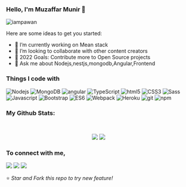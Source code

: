 ### Hello, I'm Muzaffar Munir 👋

<p align="left"> <img src="https://komarev.com/ghpvc/?username=Muzaffar-Munir&label=Views&color=blue&style=plastic" alt="iampawan" /> </p>

Here are some ideas to get you started:

- 🔭 I’m currently working on Mean stack
- 👯 I’m looking to collaborate with other content creators
- 🥅 2022 Goals: Contribute more to Open Source projects
- 💬 Ask me about Nodejs,nestjs,mongodb,Angular,Frontend 
 
<h3>Things I code with</h3>
<p>
  <img alt="Nodejs" src="https://img.shields.io/badge/-Nodejs-43853d?style=flat-square&logo=Node.js&logoColor=white" />
  <img alt="MongoDB" src="https://img.shields.io/badge/-MongoDB-13aa52?style=flat-square&logo=mongodb&logoColor=white" />
  <img alt="angular" src="https://img.shields.io/badge/-Angular-DD0031?style=flat-square&logo=angular&logoColor=white" />
  <img alt="TypeScript" src="https://img.shields.io/badge/-TypeScript-007ACC?style=flat-square&logo=typescript&logoColor=white" />
  <img alt="html5" src="https://img.shields.io/badge/-HTML5-E34F26?style=flat-square&logo=html5&logoColor=white" />
  <img alt="CSS3" src="https://img.shields.io/badge/-CSS3-2062AF?style=flat-square&logo=css3&logoColor=white" />
  <img alt="Sass" src="https://img.shields.io/badge/-Sass-CC6699?style=flat-square&logo=sass&logoColor=white" />
  <img alt="Javascript" src="https://img.shields.io/badge/-javascript-EED818?style=flat-square&logo=javascript&logoColor=white" />
  <img alt="Bootstrap" src="https://img.shields.io/badge/-bootstrap-543B79?style=flat-square&logo=bootstrap&logoColor=white" />
   <img alt="ES6" src="https://img.shields.io/badge/-Es6-F6D854?style=flat-square&logo=Es6&logoColor=white" />
  <img alt="Webpack" src="https://img.shields.io/badge/-Webpack-8DD6F9?style=flat-square&logo=webpack&logoColor=white" />  
  <img alt="Heroku" src="https://img.shields.io/badge/-Heroku-430098?style=flat-square&logo=heroku&logoColor=white" />
  <img alt="git" src="https://img.shields.io/badge/-Git-F05032?style=flat-square&logo=git&logoColor=white" />
  <img alt="npm" src="https://img.shields.io/badge/-NPM-CB3837?style=flat-square&logo=npm&logoColor=white" />
</p>




<h3>My Github Stats: </h3>

<br>

<p align = "center">
  <img src ="https://github-readme-stats.vercel.app/api?username=Muzaffar-Munir&show_icons=true&theme=radical&line_height=27">
  <img src="https://github-readme-stats.vercel.app/api/top-langs/?username=Muzaffar-Munir&hide=css,html&theme=tokyonight">
</p>



<h3>To connect with me, </h3>

[<img src="https://img.shields.io/badge/twitter-%231DA1F2.svg?&style=for-the-badge&logo=twitter&logoColor=white" />](https://twitter.com/MuzaffarMunir90)
[<img src="https://img.shields.io/badge/linkedin-%230077B5.svg?&style=for-the-badge&logo=linkedin&logoColor=white" />](https://www.linkedin.com/in/muzaffar-munir-300060110/) [<img src = "https://img.shields.io/badge/facebook-%231877F2.svg?&style=for-the-badge&logo=facebook&logoColor=white">](https://www.facebook.com/muzaffarmunir90) 


⭐ *Star and Fork this repo to try new feature!* 
